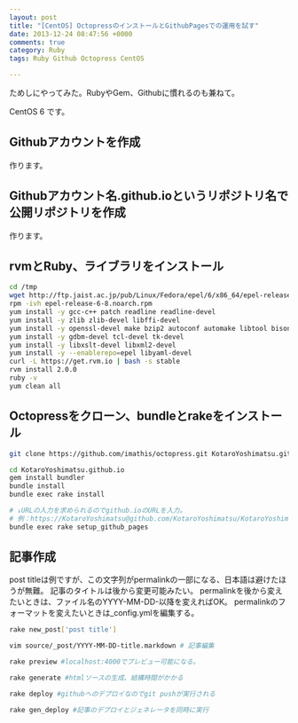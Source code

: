 ```yaml
---
layout: post
title: "[CentOS] OctopressのインストールとGithubPagesでの運用を試す"
date: 2013-12-24 08:47:56 +0000
comments: true
category: Ruby
tags: Ruby Github Octopress CentOS

---
```


ためしにやってみた。RubyやGem、Githubに慣れるのも兼ねて。

CentOS 6 です。

## Githubアカウントを作成
作ります。

## Githubアカウント名.github.ioというリポジトリ名で公開リポジトリを作成
作ります。

## rvmとRuby、ライブラリをインストール

```bash
cd /tmp
wget http://ftp.jaist.ac.jp/pub/Linux/Fedora/epel/6/x86_64/epel-release-6-8.noarch.rpm
rpm -ivh epel-release-6-8.noarch.rpm
yum install -y gcc-c++ patch readline readline-devel
yum install -y zlib zlib-devel libffi-devel
yum install -y openssl-devel make bzip2 autoconf automake libtool bison
yum install -y gdbm-devel tcl-devel tk-devel
yum install -y libxslt-devel libxml2-devel
yum install -y --enablerepo=epel libyaml-devel
curl -L https://get.rvm.io | bash -s stable
rvm install 2.0.0
ruby -v
yum clean all
```

## Octopressをクローン、bundleとrakeをインストール

```bash
git clone https://github.com/imathis/octopress.git KotaroYoshimatsu.github.io

cd KotaroYoshimatsu.github.io
gem install bundler
bundle install
bundle exec rake install

# ↓URLの入力を求められるのでgithub.ioのURLを入力。
# 例：https://KotaroYoshimatsu@github.com/KotaroYoshimatsu/KotaroYoshimatsu.github.io
bundle exec rake setup_github_pages
```

## 記事作成
post titleは例ですが、この文字列がpermalinkの一部になる、日本語は避けたほうが無難。
記事のタイトルは後から変更可能みたい。
permalinkを後から変えたいときは、ファイル名のYYYY-MM-DD-以降を変えればOK。
permalinkのフォーマットを変えたいときは_config.ymlを編集する。

```bash
rake new_post['post title']

vim source/_post/YYYY-MM-DD-title.markdown # 記事編集

rake preview #localhost:4000でプレビュー可能になる。

rake generate #htmlソースの生成、結構時間がかかる

rake deploy #githubへのデプロイなのでgit pushが実行される

rake gen_deploy #記事のデプロイとジェネレータを同時に実行
```


